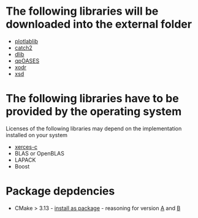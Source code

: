 <!--
#********************************************************************************
#* Copyright (C) 2017-2020 German Aerospace Center (DLR). 
#* Eclipse ADORe, Automated Driving Open Research https://eclipse.org/adore
#*
#* This program and the accompanying materials are made available under the 
#* terms of the Eclipse Public License 2.0 which is available at
#* http://www.eclipse.org/legal/epl-2.0.
#*
#* SPDX-License-Identifier: EPL-2.0 
#*
#* Contributors: 
#********************************************************************************
-->

# The following libraries will be downloaded into the external folder
- [plotlablib](https://github.com/dlr-ts/plotlablib)
- [catch2](https://github.com/catchorg/Catch2)
- [dlib](http://dlib.net/)
- [qpOASES](https://projects.coin-or.org/qpOASES)
- [xodr](https://github.com/dlr-ts/xodr)
- [xsd](https://www.codesynthesis.com/products/xsd/)
# The following libraries have to be provided by the operating system
Licenses of the following libraries may depend on the implementation installed on your system
- [xerces-c](https://xerces.apache.org/xerces-c/)
- BLAS or OpenBLAS
- LAPACK
- Boost
# Package depdencies
- CMake > 3.13 - [install as package](https://apt.kitware.com/) - reasoning for version [A](http://dominikberner.ch/cmake-interface-lib/) and [B](https://crascit.com/2016/01/31/enhanced-source-file-handling-with-target_sources/)